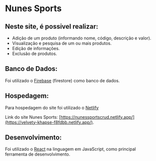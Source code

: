 
# Nunes Sports

## Neste site, é possivel realizar:

* Adição de um produto (informando nome, código, descrição e valor).
* Visualização e pesquisa de um ou mais produtos.
* Edição de informações.
* Exclusão de produtos.

## Banco de Dados:

Foi utilizado o [Firebase](https://firebase.google.com/?gad_source=1&gclid=Cj0KCQiA4Y-sBhC6ARIsAGXF1g6joABqtHjIaQdzW1z9NcQw1GafUgz_280385ZYO_HcqWL18a0PZaEaAib8EALw_wcB&gclsrc=aw.ds&hl=pt-br) (firestore) como banco de dados.

## Hospedagem:

Para hospedagem do site foi utilizado o [Netlify](https://app.netlify.com/)

Link do site Nunes Sports: [https://nunessportscrud.netlify.app/](https://velvety-khapse-f8fdbb.netlify.app/).

## Desenvolvimento:

Foi utilizado o [React](https://react.dev/) na linguagem em JavaScript, como principal ferramenta de desenvolvimento.
